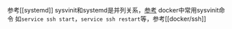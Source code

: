 参考[[systemd]]
sysvinit和systemd是并列关系，[参考](https://www.cnblogs.com/a5idc/p/13752839.html)
docker中常用sysvinit命令
如`service ssh start`，`service ssh restart`等，参考[[docker/ssh]]